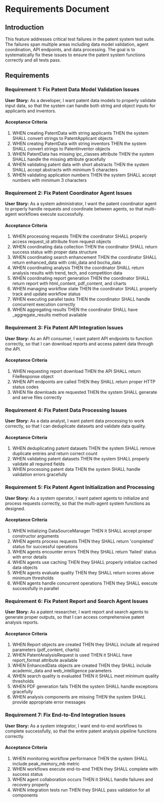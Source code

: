 # Requirements Document

## Introduction

This feature addresses critical test failures in the patent system test suite. The failures span multiple areas including data model validation, agent coordination, API endpoints, and data processing. The goal is to systematically fix these issues to ensure the patent system functions correctly and all tests pass.

## Requirements

### Requirement 1: Fix Patent Data Model Validation Issues

**User Story:** As a developer, I want patent data models to properly validate input data, so that the system can handle both string and object inputs for applicants and inventors.

#### Acceptance Criteria

1. WHEN creating PatentData with string applicants THEN the system SHALL convert strings to PatentApplicant objects
2. WHEN creating PatentData with string inventors THEN the system SHALL convert strings to PatentInventor objects  
3. WHEN PatentData has missing ipc_classes attribute THEN the system SHALL handle the missing attribute gracefully
4. WHEN validating patent data with short abstracts THEN the system SHALL accept abstracts with minimum 5 characters
5. WHEN validating application numbers THEN the system SHALL accept numbers with minimum 3 characters

### Requirement 2: Fix Patent Coordinator Agent Issues

**User Story:** As a system administrator, I want the patent coordinator agent to properly handle requests and coordinate between agents, so that multi-agent workflows execute successfully.

#### Acceptance Criteria

1. WHEN processing requests THEN the coordinator SHALL properly access request_id attribute from request objects
2. WHEN coordinating data collection THEN the coordinator SHALL return success status with proper data structure
3. WHEN coordinating search enhancement THEN the coordinator SHALL return enhanced_data with cnki_data and bocha_data
4. WHEN coordinating analysis THEN the coordinator SHALL return analysis results with trend, tech, and competition data
5. WHEN coordinating report generation THEN the coordinator SHALL return report with html_content, pdf_content, and charts
6. WHEN managing workflow state THEN the coordinator SHALL properly track and update workflow status
7. WHEN executing parallel tasks THEN the coordinator SHALL handle concurrent execution correctly
8. WHEN aggregating results THEN the coordinator SHALL have _aggregate_results method available

### Requirement 3: Fix Patent API Integration Issues

**User Story:** As an API consumer, I want patent API endpoints to function correctly, so that I can download reports and access patent data through the API.

#### Acceptance Criteria

1. WHEN requesting report download THEN the API SHALL return FileResponse object
2. WHEN API endpoints are called THEN they SHALL return proper HTTP status codes
3. WHEN file downloads are requested THEN the system SHALL generate and serve files correctly

### Requirement 4: Fix Patent Data Processing Issues

**User Story:** As a data analyst, I want patent data processing to work correctly, so that I can deduplicate datasets and validate data quality.

#### Acceptance Criteria

1. WHEN deduplicating patent datasets THEN the system SHALL remove duplicate entries and return correct count
2. WHEN validating patent datasets THEN the system SHALL properly validate all required fields
3. WHEN processing patent data THEN the system SHALL handle validation errors gracefully

### Requirement 5: Fix Patent Agent Initialization and Processing

**User Story:** As a system operator, I want patent agents to initialize and process requests correctly, so that the multi-agent system functions as designed.

#### Acceptance Criteria

1. WHEN initializing DataSourceManager THEN it SHALL accept proper constructor arguments
2. WHEN agents process requests THEN they SHALL return 'completed' status for successful operations
3. WHEN agents encounter errors THEN they SHALL return 'failed' status with error details
4. WHEN agents use caching THEN they SHALL properly initialize cached data objects
5. WHEN agents evaluate quality THEN they SHALL return scores above minimum thresholds
6. WHEN agents handle concurrent operations THEN they SHALL execute successfully in parallel

### Requirement 6: Fix Patent Report and Search Agent Issues

**User Story:** As a patent researcher, I want report and search agents to generate proper outputs, so that I can access comprehensive patent analysis reports.

#### Acceptance Criteria

1. WHEN Report objects are created THEN they SHALL include all required parameters (pdf_content, charts)
2. WHEN PatentAnalysisRequest is used THEN it SHALL have report_format attribute available
3. WHEN EnhancedData objects are created THEN they SHALL include academic_data and web_intelligence parameters
4. WHEN search quality is evaluated THEN it SHALL meet minimum quality thresholds
5. WHEN PDF generation fails THEN the system SHALL handle exceptions gracefully
6. WHEN analysis components are missing THEN the system SHALL provide appropriate error messages

### Requirement 7: Fix End-to-End Integration Issues

**User Story:** As a system integrator, I want end-to-end workflows to complete successfully, so that the entire patent analysis pipeline functions correctly.

#### Acceptance Criteria

1. WHEN monitoring workflow performance THEN the system SHALL include peak_memory_mb metric
2. WHEN workflows execute end-to-end THEN they SHALL complete with success status
3. WHEN agent collaboration occurs THEN it SHALL handle failures and recovery properly
4. WHEN integration tests run THEN they SHALL pass validation for all components